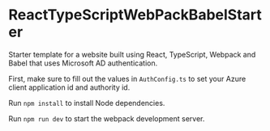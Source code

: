 # ReactTypeScriptWebPackBabelStarter
Starter template for a website built using React, TypeScript, Webpack and Babel that uses Microsoft AD authentication.

First, make sure to fill out the values in `AuthConfig.ts` to set your Azure client application id and authority id.

Run `npm install` to install Node dependencies.

Run `npm run dev` to start the webpack development server.